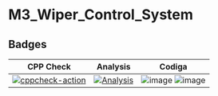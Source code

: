 # M3_Wiper_Control_System
## Badges
| CPP Check | Analysis | Codiga |
|-----------|----------|--------|
|[![cppcheck-action](https://github.com/varshi19/M3_Wiper_Control_System/actions/workflows/c-cpp.yml/badge.svg)](https://github.com/varshi19/M3_Wiper_Control_System/actions/workflows/c-cpp.yml) | [![Analysis](https://github.com/varshi19/M3_Wiper_Control_System/actions/workflows/Analysis.yml/badge.svg)](https://github.com/varshi19/M3_Wiper_Control_System/actions/workflows/Analysis.yml) | ![image](https://user-images.githubusercontent.com/101017041/168426249-f339620e-f6f6-4a09-a8e7-87ff6eeb9d15.png) ![image](https://user-images.githubusercontent.com/101017041/168426257-2dbd3954-2dd6-4c4d-833b-96ab89ad04b0.png) |

